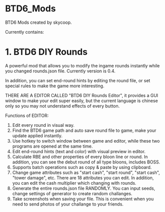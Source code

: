 # BTD6_Mods
BTD6 Mods created by skycoop.

Currently contains:
# 1. BTD6 DIY Rounds
A powerful mod that allows you to modify the ingame rounds instantly while you changed rounds.json file. Currently version is 0.4.

In addition, you can set end-round hints by editing the round file, or set special rules to make the game more interesting.

THERE ARE A EDITOR CALLED "BTD6 DIY Rounds Editor", it provides a GUI window to make your edit super easily, but the current language is chinese only so you may not understand effects of every button.

Functions of EDITOR:
1. Edit every round in visual way.
2. Find the BTD6 game path and auto save round file to game, make your update applied instantly.
3. Use hotkey to switch window between game and editor, while these two programs are opened at the same time.
4. Edit end-round hints (text and color) with visual preview in editor.
5. Calculate RBE and other properties of every bloon line or round. In addition, you can see the debut round of all type bloons, includes BOSS.
6. Supports batch operations such as copy & paste by using clipboard.
7. Change game attributes such as "start cash", "start round", "start cash", "tower damage", etc. There are 18 attributes you can edit. In addition, you can edit the cash multiplier which changing with rounds.
8. Generate the entire rounds.json file RANDOMLY. You can input seeds, change settings of generator to create random challanges.
9. Take screenshots when saving your file. This is convenient when you need to send photos of your challange to your friends.
